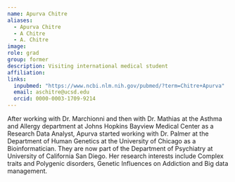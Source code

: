 ```yaml
---
name: Apurva Chitre
aliases:
  - Apurva Chitre
  - A Chitre
  - A. Chitre
image: 
role: grad
group: former
description: Visiting international medical student
affiliation: 
links:
  inpubmed: "https://www.ncbi.nlm.nih.gov/pubmed/?term=Chitre+Apurva"
  email: aschitre@ucsd.edu
  orcid: 0000-0003-1709-9214
---
```


After working with Dr. Marchionni and then with Dr. Mathias at the Asthma and Allergy department at Johns Hopkins Bayview Medical Center as a Research Data Analyst, Apurva started working with Dr. Palmer at the Department of Human Genetics at the University of Chicago as a Bioinformatician. They are now part of the Department of Psychiatry at University of California San Diego. Her research interests include Complex traits and Polygenic disorders, Genetic Influences on Addiction and Big data management.
 



